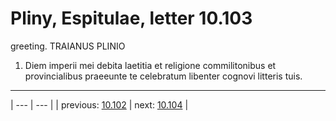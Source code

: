 # Pliny, Espitulae, letter 10.103

greeting. TRAIANUS PLINIO



1. Diem imperii mei debita laetitia et religione commilitonibus et provincialibus praeeunte te celebratum libenter cognovi litteris tuis.



---

| --- | --- |
| previous: [10.102](../10.102/) | next: [10.104](../10.104/) |